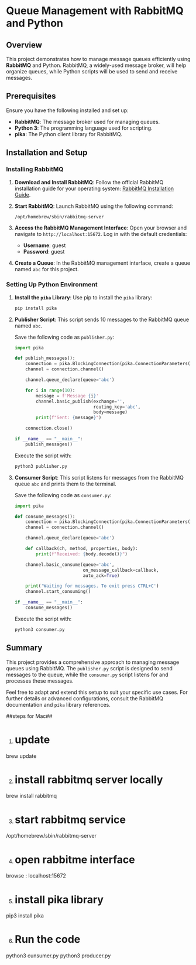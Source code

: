 # Queue Management with RabbitMQ and Python

## Overview

This project demonstrates how to manage message queues efficiently using **RabbitMQ** and Python. RabbitMQ, a widely-used message broker, will help organize queues, while Python scripts will be used to send and receive messages.

## Prerequisites

Ensure you have the following installed and set up:

- **RabbitMQ**: The message broker used for managing queues.
- **Python 3**: The programming language used for scripting.
- **pika**: The Python client library for RabbitMQ.

## Installation and Setup

### Installing RabbitMQ

1. **Download and Install RabbitMQ**:
   Follow the official RabbitMQ installation guide for your operating system: [RabbitMQ Installation Guide](https://www.rabbitmq.com/download.html).

2. **Start RabbitMQ**:
   Launch RabbitMQ using the following command:
   ```bash
   /opt/homebrew/sbin/rabbitmq-server
   ```

3. **Access the RabbitMQ Management Interface**:
   Open your browser and navigate to `http://localhost:15672`. Log in with the default credentials:
   - **Username**: guest
   - **Password**: guest

4. **Create a Queue**:
   In the RabbitMQ management interface, create a queue named `abc` for this project.

### Setting Up Python Environment

1. **Install the `pika` Library**:
   Use pip to install the `pika` library:
   ```bash
   pip install pika
   ```

2. **Publisher Script**:
   This script sends 10 messages to the RabbitMQ queue named `abc`.

   Save the following code as `publisher.py`:
   ```python
   import pika

   def publish_messages():
       connection = pika.BlockingConnection(pika.ConnectionParameters('localhost'))
       channel = connection.channel()

       channel.queue_declare(queue='abc')

       for i in range(10):
           message = f'Message {i}'
           channel.basic_publish(exchange='',
                                 routing_key='abc',
                                 body=message)
           print(f"Sent: {message}")

       connection.close()

   if __name__ == "__main__":
       publish_messages()
   ```

   Execute the script with:
   ```bash
   python3 publisher.py
   ```

3. **Consumer Script**:
   This script listens for messages from the RabbitMQ queue `abc` and prints them to the terminal.

   Save the following code as `consumer.py`:
   ```python
   import pika

   def consume_messages():
       connection = pika.BlockingConnection(pika.ConnectionParameters('localhost'))
       channel = connection.channel()

       channel.queue_declare(queue='abc')

       def callback(ch, method, properties, body):
           print(f"Received: {body.decode()}")

       channel.basic_consume(queue='abc',
                             on_message_callback=callback,
                             auto_ack=True)

       print('Waiting for messages. To exit press CTRL+C')
       channel.start_consuming()

   if __name__ == "__main__":
       consume_messages()
   ```

   Execute the script with:
   ```bash
   python3 consumer.py
   ```

## Summary

This project provides a comprehensive approach to managing message queues using RabbitMQ. The `publisher.py` script is designed to send messages to the queue, while the `consumer.py` script listens for and processes these messages. 

Feel free to adapt and extend this setup to suit your specific use cases. For further details or advanced configurations, consult the RabbitMQ documentation and `pika` library references.




##steps for Mac##



1. # update

 brew update 



2. # install rabbitmq server locally

 brew install rabbitmq



3. # start rabbitmq service

 /opt/homebrew/sbin/rabbitmq-server
 



4. # open rabbitme interface

browse : localhost:15672



5. # install pika library
pip3 install pika



6. # Run the code

python3 cunsumer.py
python3 producer.py
